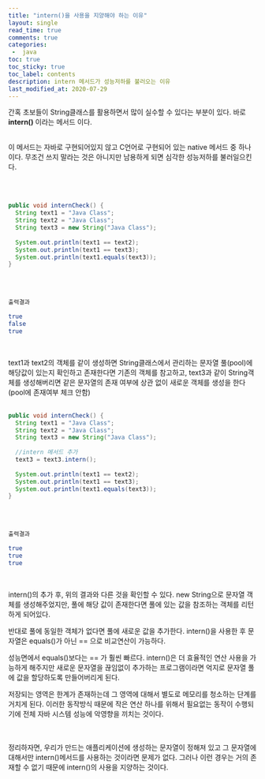 ```yaml
---
title: "intern()을 사용을 지양해야 하는 이유"
layout: single    
read_time: true    
comments: true   
categories: 
 -  java
toc: true    
toc_sticky: true    
toc_label: contents    
description: intern 메서드가 성능저하를 불러오는 이유
last_modified_at: 2020-07-29       
---
```


간혹 초보들이 String클래스를 활용하면서 많이 실수할 수 있다는 부분이 있다.
바로 **intern()** 이라는 메서드 이다. 
<br>
<br>

이 메서드는 자바로 구현되어있지 않고 C언어로 구현되어 있는 native 메서드 중 하나이다. 
무조건 쓰지 말라는 것은 아니지만 남용하게 되면 심각한 성능저하를 불러일으킨다. 

<br>
<br>

```java
public void internCheck() {
  String text1 = "Java Class";
  String text2 = "Java Class";
  String text3 = new String("Java Class");
  
  System.out.println(text1 == text2);
  System.out.println(text1 == text3);
  System.out.println(text1.equals(text3));
}
```
<br>
<br>

```bash
출력결과

true
false
true
```
<br>

text1과 text2의 객체를 같이 생성하면 String클래스에서 관리하는 문자열 풀(pool)에 해당값이 있는지 확인하고 
존재한다면 기존의 객체를 참고하고, text3과 같이 String객체를 생성해버리면 같은 문자열의 존재 여부에 상관 없이 
새로운 객체를 생성을 한다(pool에 존재여부 체크 안함)
<br>
<br>

```java
public void internCheck() {
  String text1 = "Java Class";
  String text2 = "Java Class";
  String text3 = new String("Java Class");
  
  //intern 메서드 추가
  text3 = text3.intern();
  
  System.out.println(text1 == text2);
  System.out.println(text1 == text3);
  System.out.println(text1.equals(text3));
}
```
<br>
<br>

```bash
출력결과

true
true
true
```
<br>

intern()의 추가 후, 위의 결과와 다른 것을 확인할 수 있다. 
new String으로 문자열 객체를 생성해주었지만, 풀에 해당 값이 존재한다면 
풀에 있는 값을 참조하는 객체를 리턴하게 되어있다. 
<br>

반대로 풀에 동일한 객체가 없다면 풀에 새로운 값을 추가한다. 
intern()을 사용한 후 문자열은 equals()가 아닌 == 으로 비교연산이 가능하다. 
<br>

성능면에서 equals()보다는 == 가 훨씬 빠르다. 
intern()은 더 효율적인 연산 사용을 가능하게 해주지만 
새로운 문자열을 끊임없이 추가하는 프로그램이라면 억지로 문자열 풀에 값을 
할당하도록 만들어버리게 된다. 
<br>

저장되는 영역은 한계가 존재하는데 그 영역에 대해서 별도로 메모리를 청소하는 단계를 거치게 된다. 
이러한 동작방식 때문에 작은 연산 하나를 위해서 필요없는 동작이 수행되기에 전체 자바 시스템 성능에 악영향을 끼치는 것이다. 
<br>
<br>
<br>

정리하자면, 우리가 만드는 애플리케이션에 생성하는 문자열이 정해져 있고 그 문자열에 대해서만 intern()메서드를 
사용하는 것이라면 문제가 없다. 그러나 이런 경우는 거의 존재할 수 없기 때문에 intern()의 사용을 지양하는 것이다. 
<br>
<br>
<br>
<br>
<br>
<br>





















